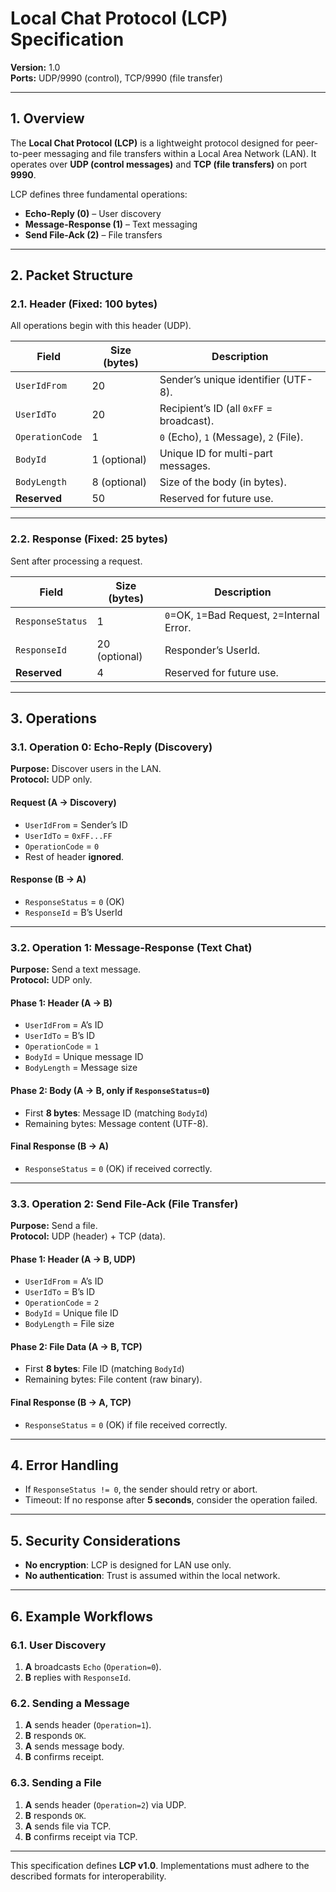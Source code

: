 # **Local Chat Protocol (LCP) Specification**  
**Version:** 1.0  
**Ports:** UDP/9990 (control), TCP/9990 (file transfer)  

---

## **1. Overview**  
The **Local Chat Protocol (LCP)** is a lightweight protocol designed for peer-to-peer messaging and file transfers within a Local Area Network (LAN). It operates over **UDP (control messages)** and **TCP (file transfers)** on port **9990**.  

LCP defines three fundamental operations:  
- **Echo-Reply (0)** – User discovery  
- **Message-Response (1)** – Text messaging  
- **Send File-Ack (2)** – File transfers  

---

## **2. Packet Structure**  

### **2.1. Header (Fixed: 100 bytes)**  
All operations begin with this header (UDP).  

| Field          | Size (bytes) | Description |
|----------------|--------------|-------------|
| `UserIdFrom`   | 20           | Sender’s unique identifier (UTF-8). |
| `UserIdTo`     | 20           | Recipient’s ID (all `0xFF` = broadcast). |
| `OperationCode`| 1            | `0` (Echo), `1` (Message), `2` (File). |
| `BodyId`       | 1 (optional) | Unique ID for multi-part messages. |
| `BodyLength`   | 8 (optional) | Size of the body (in bytes). |
| **Reserved**   | 50           | Reserved for future use. |

---

### **2.2. Response (Fixed: 25 bytes)**  
Sent after processing a request.  

| Field            | Size (bytes) | Description |
|------------------|--------------|-------------|
| `ResponseStatus` | 1            | `0`=OK, `1`=Bad Request, `2`=Internal Error. |
| `ResponseId`     | 20 (optional)| Responder’s UserId. |
| **Reserved**     | 4            | Reserved for future use. |

---

## **3. Operations**  

### **3.1. Operation 0: Echo-Reply (Discovery)**  
**Purpose:** Discover users in the LAN.  
**Protocol:** UDP only.  

#### **Request (A → Discovery)**  
- `UserIdFrom` = Sender’s ID  
- `UserIdTo` = `0xFF...FF`   
- `OperationCode` = `0`  
- Rest of header **ignored**.  

#### **Response (B → A)**  
- `ResponseStatus` = `0` (OK)  
- `ResponseId` = B’s UserId  

---

### **3.2. Operation 1: Message-Response (Text Chat)**  
**Purpose:** Send a text message.  
**Protocol:** UDP only.  

#### **Phase 1: Header (A → B)**  
- `UserIdFrom` = A’s ID  
- `UserIdTo` = B’s ID  
- `OperationCode` = `1`  
- `BodyId` = Unique message ID  
- `BodyLength` = Message size  

#### **Phase 2: Body (A → B, only if `ResponseStatus=0`)**  
- First **8 bytes**: Message ID (matching `BodyId`)  
- Remaining bytes: Message content (UTF-8).  

#### **Final Response (B → A)**  
- `ResponseStatus` = `0` (OK) if received correctly.  

---

### **3.3. Operation 2: Send File-Ack (File Transfer)**  
**Purpose:** Send a file.  
**Protocol:** UDP (header) + TCP (data).  

#### **Phase 1: Header (A → B, UDP)**  
- `UserIdFrom` = A’s ID  
- `UserIdTo` = B’s ID  
- `OperationCode` = `2`  
- `BodyId` = Unique file ID  
- `BodyLength` = File size  

#### **Phase 2: File Data (A → B, TCP)**  
- First **8 bytes**: File ID (matching `BodyId`)  
- Remaining bytes: File content (raw binary).  

#### **Final Response (B → A, TCP)**  
- `ResponseStatus` = `0` (OK) if file received correctly.  

---

## **4. Error Handling**  
- If `ResponseStatus != 0`, the sender should retry or abort.  
- Timeout: If no response after **5 seconds**, consider the operation failed.  

---

## **5. Security Considerations**  
- **No encryption**: LCP is designed for LAN use only.  
- **No authentication**: Trust is assumed within the local network.  

---

## **6. Example Workflows**  

### **6.1. User Discovery**  
1. **A** broadcasts `Echo` (`Operation=0`).  
2. **B** replies with `ResponseId`.  

### **6.2. Sending a Message**  
1. **A** sends header (`Operation=1`).  
2. **B** responds `OK`.  
3. **A** sends message body.  
4. **B** confirms receipt.  

### **6.3. Sending a File**  
1. **A** sends header (`Operation=2`) via UDP.  
2. **B** responds `OK`.  
3. **A** sends file via TCP.  
4. **B** confirms receipt via TCP.  

---

This specification defines **LCP v1.0**. Implementations must adhere to the described formats for interoperability.  